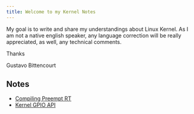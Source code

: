```yaml
---
title: Welcome to my Kernel Notes
---
```


My goal is to write and share my understandings about Linux Kernel. As I am not a native english speaker, any language correction will be really appreciated, as well, any technical comments.

Thanks

Gustavo Bittencourt

## Notes

* [Compiling Preempt RT](compiling-preempt-rt)
* [Kernel GPIO API](kernel-gpio-api)
